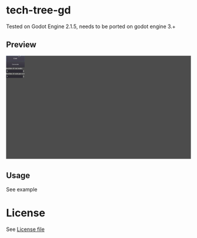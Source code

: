 # tech-tree-gd

Tested on Godot Engine 2.1.5, needs to be ported on godot engine 3.+

## Preview

![Demo](./assets/techtree.gif "Example")

## Usage

See example

# License

See [License file](./LICENSE)